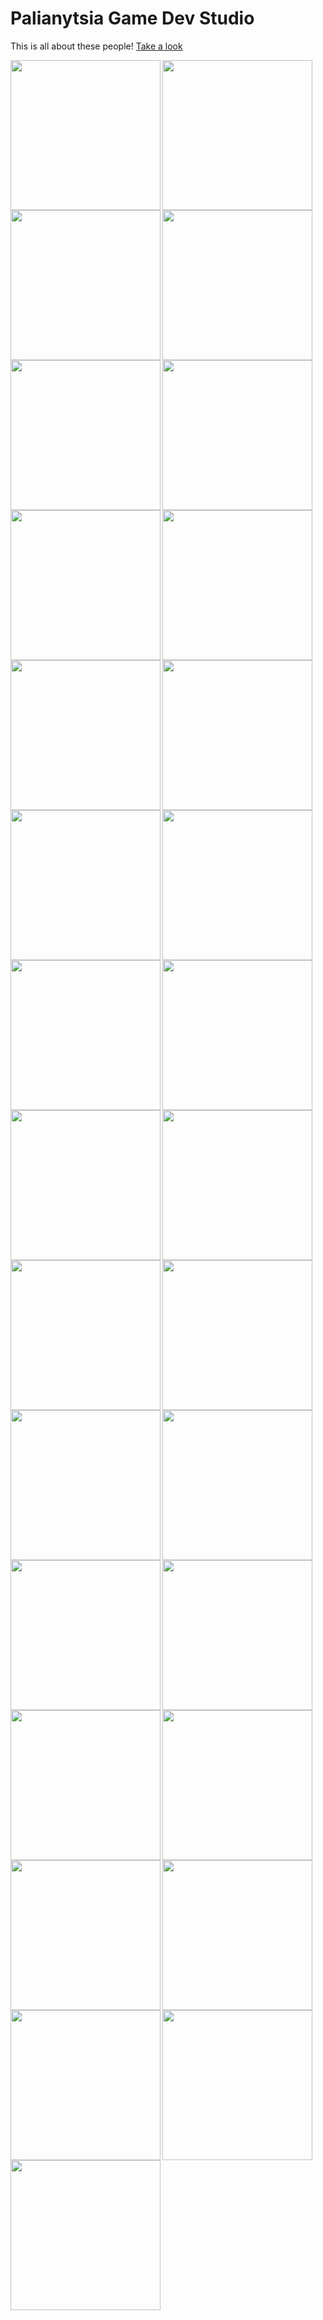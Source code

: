# Palianytsia Game Dev Studio

This is all about these people! [Take a look](https://pgds.xyz/)

<img align="left" src="https://raw.githubusercontent.com/naumch1k/palyanitsa/content-updates/src/components/app/assets/homepage-team/anna-abramova.jpg" width="240px" height="240px">
<img align="left" src="https://raw.githubusercontent.com/naumch1k/palyanitsa/content-updates/src/components/app/assets/homepage-team/anna-barbon.jpg" width="240px" height="240px">
<img align="left" src="https://raw.githubusercontent.com/naumch1k/palyanitsa/content-updates/src/components/app/assets/homepage-team/artem-chukarin.jpg" width="240px" height="240px">
<img align="left" src="https://raw.githubusercontent.com/naumch1k/palyanitsa/content-updates/src/components/app/assets/homepage-team/daria-sayko.jpg" width="240px" height="240px">
<img align="left" src="https://raw.githubusercontent.com/naumch1k/palyanitsa/content-updates/src/components/app/assets/homepage-team/dima-kazban.jpg" width="240px" height="240px">
<img align="left" src="https://raw.githubusercontent.com/naumch1k/palyanitsa/content-updates/src/components/app/assets/homepage-team/dmytro-shylobryd.jpg" width="240px" height="240px">
<img align="left" src="https://raw.githubusercontent.com/naumch1k/palyanitsa/content-updates/src/components/app/assets/homepage-team/ivan-tsyvinskiy.jpg" width="240px" height="240px">
<img align="left" src="https://raw.githubusercontent.com/naumch1k/palyanitsa/content-updates/src/components/app/assets/homepage-team/maria-klimenko.jpg" width="240px" height="240px">
<img align="left" src="https://raw.githubusercontent.com/naumch1k/palyanitsa/content-updates/src/components/app/assets/homepage-team/mariia-ivanchenko.jpg" width="240px" height="240px">
<img align="left" src="https://raw.githubusercontent.com/naumch1k/palyanitsa/content-updates/src/components/app/assets/homepage-team/matvey-gavrilenko.jpg" width="240px" height="240px">
<img align="left" src="https://raw.githubusercontent.com/naumch1k/palyanitsa/content-updates/src/components/app/assets/homepage-team/miroslava-grinenko.jpg" width="240px" height="240px">
<img align="left" src="https://raw.githubusercontent.com/naumch1k/palyanitsa/content-updates/src/components/app/assets/homepage-team/mykhailo-tsyvinskiy.jpg" width="240px" height="240px">
<img align="left" src="https://raw.githubusercontent.com/naumch1k/palyanitsa/content-updates/src/components/app/assets/homepage-team/nadiia-kopestynska.jpg" width="240px" height="240px">
<img align="left" src="https://raw.githubusercontent.com/naumch1k/palyanitsa/content-updates/src/components/app/assets/homepage-team/nazar-barchenko.jpg" width="240px" height="240px">
<img align="left" src="https://raw.githubusercontent.com/naumch1k/palyanitsa/content-updates/src/components/app/assets/homepage-team/nazar-pauk.jpg" width="240px" height="240px">
<img align="left" src="https://raw.githubusercontent.com/naumch1k/palyanitsa/content-updates/src/components/app/assets/homepage-team/nazarii-kozachenko.jpg" width="240px" height="240px">
<img align="left" src="https://raw.githubusercontent.com/naumch1k/palyanitsa/content-updates/src/components/app/assets/homepage-team/platon-todorashko.jpg" width="240px" height="240px">
<img align="left" src="https://raw.githubusercontent.com/naumch1k/palyanitsa/content-updates/src/components/app/assets/homepage-team/sergey-shkil.jpg" width="240px" height="240px">
<img align="left" src="https://raw.githubusercontent.com/naumch1k/palyanitsa/content-updates/src/components/app/assets/homepage-team/sergij-proskurnin.jpg" width="240px" height="240px">
<img align="left" src="https://raw.githubusercontent.com/naumch1k/palyanitsa/content-updates/src/components/app/assets/homepage-team/sofia-surova.jpg" width="240px" height="240px">
<img align="left" src="https://raw.githubusercontent.com/naumch1k/palyanitsa/content-updates/src/components/app/assets/homepage-team/vasylyna-tsyvinska.jpg" width="240px" height="240px">
<img align="left" src="https://raw.githubusercontent.com/naumch1k/palyanitsa/content-updates/src/components/app/assets/homepage-team/vlad-kamyshenko.jpg" width="240px" height="240px">
<img align="left" src="https://raw.githubusercontent.com/naumch1k/palyanitsa/content-updates/src/components/app/assets/homepage-team/vladyslav-melnyk.jpg" width="240px" height="240px">
<img align="left" src="https://raw.githubusercontent.com/naumch1k/palyanitsa/content-updates/src/components/app/assets/homepage-team/yaroslav-zarutskyi.jpg" width="240px" height="240px">
<img align="left" src="https://raw.githubusercontent.com/naumch1k/palyanitsa/content-updates/src/components/app/assets/homepage-team/dmytro-palii.jpg" width="240px" height="240px">
<img align="left" src="https://raw.githubusercontent.com/naumch1k/palyanitsa/content-updates/src/components/app/assets/homepage-team/becca-grey.jpg" width="240px" height="240px">
<img align="left" src="https://raw.githubusercontent.com/naumch1k/palyanitsa/content-updates/src/components/app/assets/homepage-team/jean-romero.jpg" width="240px" height="240px">
<img align="left" src="https://raw.githubusercontent.com/naumch1k/palyanitsa/content-updates/src/components/app/assets/homepage-team/caleb-wheeler.jpg" width="240px" height="240px">
<img align="left" src="https://raw.githubusercontent.com/naumch1k/palyanitsa/content-updates/src/components/app/assets/homepage-team/dexter-chacko.jpg" width="240px" height="240px">  

